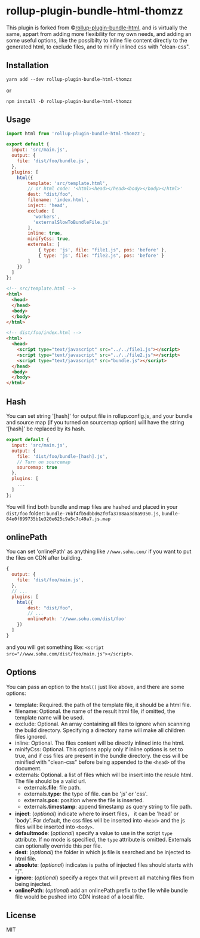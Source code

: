 # rollup-plugin-bundle-html-thomzz
This plugin is forked from ©[rollup-plugin-bundle-html](https://github.com/haifeng2013/rollup-plugin-bundle-html),
and is virtually the same, appart from adding more flexibility for my own needs, and adding an some useful options,
like the possibilty to inline file content directly to the generated html, to exclude files, and to minify inlined css with "clean-css".

## Installation

    yarn add --dev rollup-plugin-bundle-html-thomzz

or

    npm install -D rollup-plugin-bundle-html-thomzz

## Usage
```js
import html from 'rollup-plugin-bundle-html-thomzz';

export default {
  input: 'src/main.js',
  output: {
    file: 'dist/foo/bundle.js',
  },
  plugins: [
    html({
        template: 'src/template.html',
        // or html code: '<html><head></head><body></body></html>'
        dest: "dist/foo",
        filename: 'index.html',
        inject: 'head',
        exclude: [
          'workers',
          'externalSlowToBundleFile.js'
        ],
        inline: true,
        minifyCss: true,
        externals: [
            { type: 'js', file: "file1.js", pos: 'before' },
            { type: 'js', file: "file2.js", pos: 'before' }
        ]
    })
  ]
};
```

```html
<!-- src/template.html -->
<html>
  <head>
  </head>
  <body>
  </body>
</html>

<!-- dist/foo/index.html -->
<html>
  <head>
    <script type="text/javascript" src="../../file1.js"></script>
    <script type="text/javascript" src="../../file2.js"></script>
    <script type="text/javascript" src="bundle.js"></script>
  </head>
  <body>
  </body>
</html>
```

## Hash

You can set string '[hash]' for output file in rollup.config.js, and your bundle and source map (if you turned on
sourcemap option) will have the string '[hash]' be replaced by its hash.
```js
export default {
  input: 'src/main.js',
  output: {
    file: 'dist/foo/bundle-[hash].js',
    // Turn on sourcemap
    sourcemap: true
  },
  plugins: [
    ...
  ]
};
```
You will find both bundle and map files are hashed and placed in your `dist/foo` folder:
 `bundle-76bf4fb5dbbd62f0fa3708aa3d8a9350.js`, `bundle-84e0f899735b1e320e625c9a5c7c49a7.js.map`

## onlinePath

You can set 'onlinePath' as anything like `//www.sohu.com/` if you want to put the files on CDN after building.

```js
{
  output: {
    file: 'dist/foo/main.js',
  },
  // ...
  plugins: [
    html({
        dest: "dist/foo",
        // ...
        onlinePath: '//www.sohu.com/dist/foo'
    })
  ]
}
```

and you will get something like: `<script src="//www.sohu.com/dist/foo/main.js"></script>`.

## Options

You can pass an option to the `html()` just like above, and there are some options:

- template: Required. the path of the template file, it should be a html file.
- filename: Optional. the name of the result html file, if omitted, the
  template name will be used.
- exclude: Optional. An array containing all files to ignore when scanning the build directory.
  Specifying a directory name will make all children files ignored.
- inline: Optional. The files content will be directly inlined into the html.
- minifyCss: Optional. This options apply only if inline options is set to true, and if css files are present in the bundle directory.
  the css will be minified with "clean-css" before being appended to the `<head>` of the document.
- externals: Optional. a list of files which will be insert into the resule
  html. The file should be a valid url.
  - externals.__file__: file path.
  - externals.__type__: the type of file. can be 'js' or 'css'.
  - externals.__pos__: position where the file is inserted.
  - externals.__timestamp__: append timestamp as query string to file path.
- __inject__: (*optional*) indicate where to insert files， it can be 'head' or
  'body'. For default, the css files will be inserted into `<head>` and the js
  files will be inserted into `<body>`.
- __defaultmode__: (*optional*) specify a value to use in the script `type` attribute.
  If no mode is specified, the `type` attribute is omitted. Externals can
  optionally override this per file.
- __dest__: (*optional*) the folder in which js file is searched and be injected to html file.
- __absolute__: (*optional*) indicates is paths of injected files should starts with "/".
- __ignore__: (*optional*) specify a regex that will prevent all matching files from being injected.
- __onlinePath__: (*optional*) add an onlinePath prefix to the file while bundle file would be 
  pushed into CDN instead of a local file.

## License

MIT
